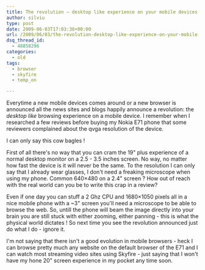 ```yaml
---
title: The revolution – desktop like experience on your mobile devices
author: silviu
type: post
date: 2009-06-03T17:03:38+00:00
url: /2009/06/03/the-revolution-desktop-like-experience-on-your-mobile-devices/
dsq_thread_id:
  - 48858296
categories:
  - old
tags:
  - browser
  - skyfire
  - temp_on

---
```

Everytime a new mobile devices comes around or a new browser is announced all the news sites and blogs happily announce a revolution: the _desktop like_ browsing experience on a mobile device. I remember when I researched a few reviews before buying my Nokia E71 phone that some reviewers complained about the qvga resolution of the device.

I can only say this cow bagles !

First of all there's no way that you can cram the 19" plus experience of a normal desktop monitor on a 2.5 - 3.5 inches screen. No way, no matter how fast the device is it will never be the same. To the resolution I can only say that I already wear glasses, I don't need a freaking microscope when using my phone. Common 640&#215;480 on a 2.4" screen ? How out of reach with the real world can you be to write this crap in a review?

Even if one day you can stuff a 2 Ghz CPU and 1680&#215;1050 pixels all in a nice mobile phone with a ~3" screen you'll need a microscope to be able to browse the web. So, untill the phone will beam the image directly into your brain you are still stuck with either zooming, either panning - this is what the physical world dictates ! So next time you see the revolution announced just do what I do - ignore it.

I'm not saying that there isn't a good evolution in mobile browsers - heck I can browse pretty much any website on the default browser of the E71 and I can watch most streaming video sites using Skyfire - just saying that I won't have my hone 20" screen experience in my pocket any time soon.